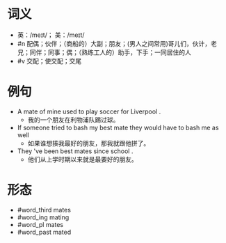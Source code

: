 # 词义
- 英：/meɪt/； 美：/meɪt/
- #n 配偶；伙伴；（商船的）大副；朋友；(男人之间常用)哥儿们，伙计，老兄；同伴；同事；偶；（熟练工人的）助手，下手；一同居住的人
- #v 交配；使交配；交尾
# 例句
- A mate of mine used to play soccer for Liverpool .
	- 我的一个朋友在利物浦队踢过球。
- If someone tried to bash my best mate they would have to bash me as well
	- 如果谁想揍我最好的朋友，那我就跟他拼了。
- They 've been best mates since school .
	- 他们从上学时期以来就是最要好的朋友。
# 形态
- #word_third mates
- #word_ing mating
- #word_pl mates
- #word_past mated
